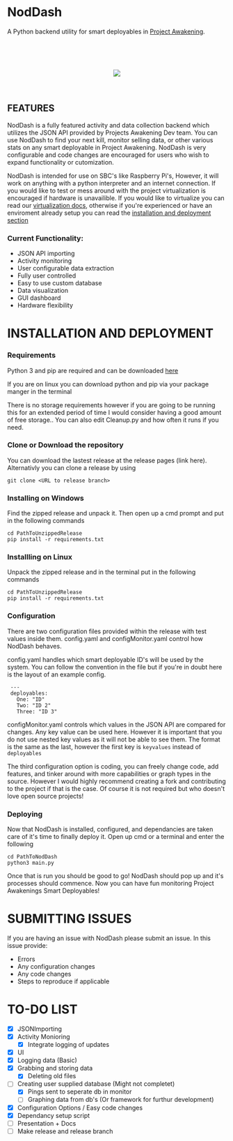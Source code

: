 # **NodDash**
 A Python backend utility for smart deployables in [Project Awakening](https://phase3.projectawakening.io/).

 </br>
 </br>
 </br>

 <p style="text-align: center"><img src="https://harbor-webapp.s3.us-east-2.amazonaws.com/projects/6/global/logo.png"></p>
 
 </br>

 ## **FEATURES**

 NodDash is a fully featured activity and data collection backend which utilizes the JSON API provided by Projects Awakening Dev team. You can use NodDash to find your next kill, monitor selling data, or other various stats on any smart deployable in Project Awakening. NodDash is very configurable and code changes are encouraged for users who wish to expand functionality or cutomization.

 NodDash is intended for use on SBC's like Raspberry Pi's, However, it will work on anything with a python interpreter and an internet connection. If you would like to test or mess around with the project virtualization is encouraged if hardware is unavailible. If you would like to virtualize you can read our [virtualization docs](Docs/Virtualization.md), otherwise if you're experienced or have an enviroment already setup you can read the [installation and deployment section](https://github.com/DemonChicken1111/Python-Backend-For-PA?tab=readme-ov-file#installation-and-deployment)

 ### Current Functionality:

 - JSON API importing
 - Activity monitoring 
 - User configurable data extraction
 - Fully user controlled
 - Easy to use custom database 
 - Data visualization
 - GUI dashboard
 - Hardware flexibility


# **INSTALLATION AND DEPLOYMENT**

 ### Requirements

 Python 3 and pip are required and can be downloaded [here](https://www.python.org/downloads/)

 If you are on linux you can download python and pip via your package manger in the terminal

 There is no storage requirements however if you are going to be running this for an extended period of time I would consider having a good amount of free storage.. You can also edit Cleanup.py and how often it runs if you need. 

 ### Clone or Download the repository

 You can download the lastest release at the release pages (link here). Alternativly you can clone a release by using 

 ```
 git clone <URL to release branch>
 ```

 ### Installing on Windows 

 Find the zipped release and unpack it. Then open up a cmd prompt and put in the following commands

 ```
cd PathToUnzippedRelease
pip install -r requirements.txt
 ```

 ### Installling on Linux

 Unpack the zipped release and in the terminal put in the following commands

 ```
 cd PathToUnzippedRelease
 pip install -r requirements.txt
 ```

 ### Configuration 

 There are two configuration files provided within the release with test values inside them. config.yaml and configMonitor.yaml control how NodDash behaves.

 config.yaml handles which smart deployable ID's will be used by the system. You can follow the convention in the file but if you're in doubt here is the layout of an example config.

 ```
  ---
  deployables:
  	One: "ID"
  	Two: "ID 2"
  	Three: "ID 3"
 ```

 configMonitor.yaml controls which values in the JSON API are compared for changes. Any key value can be used here. However it is important that you do not use nested key values as it will not be able to see them. The format is the same as the last, however the first key is `keyvalues` instead of `deployables`

 The third configuration option is coding, you can freely change code, add features, and tinker around with more capabilities or graph types in the source. However I would highly recommend creating a fork and contributing to the project if that is the case. Of course it is not required but who doesn't love open source projects!

 ### Deploying

 Now that NodDash is installed, configured, and dependancies are taken care of it's time to finally deploy it. Open up cmd or a terminal and enter the following

 ```
 cd PathToNodDash
 python3 main.py
 ```
 
 Once that is run you should be good to go! NodDash should pop up and it's processes should commence. Now you can have fun monitoring Project Awakenings Smart Deployables!

# SUBMITTING ISSUES

 If you are having an issue with NodDash please submit an issue. In this issue provide:

 - Errors
 - Any configuration changes
 - Any code changes 
 - Steps to reproduce if applicable

# TO-DO LIST

- [x] JSONImporting
- [x] Activity Monioring 
	- [x] Integrate logging of updates
- [x] UI
- [x] Logging data (Basic)
- [x] Grabbing and storing data
	- [x] Deleting old files
- [ ] Creating user supplied database (Might not completet)
	- [x] Pings sent to seperate db in monitor
	- [ ] Graphing data from db's (Or framework for furthur development)
- [x] Configuration Options / Easy code changes
- [x] Dependancy setup script
- [ ] Presentation + Docs
- [ ] Make release and release branch
